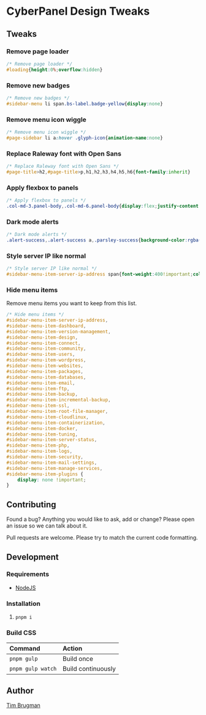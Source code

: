 # CyberPanel Design Tweaks

## Tweaks

### Remove page loader

```css
/* Remove page loader */
#loading{height:0%;overflow:hidden}
```

### Remove new badges

```css
/* Remove new badges */
#sidebar-menu li span.bs-label.badge-yellow{display:none}
```

### Remove menu icon wiggle

```css
/* Remove menu icon wiggle */
#page-sidebar li a:hover .glyph-icon{animation-name:none}
```

### Replace Raleway font with Open Sans

```css
/* Replace Raleway font with Open Sans */
#page-title>h2,#page-title>p,h1,h2,h3,h4,h5,h6{font-family:inherit}
```

### Apply flexbox to panels

```css
/* Apply flexbox to panels */
.col-md-3.panel-body,.col-md-6.panel-body{display:flex;justify-content:flex-start;align-items:center;padding:15px 0}
```

### Dark mode alerts

```css
/* Dark mode alerts */
.alert-success,.alert-success a,.parsley-success{background-color:rgba(46,204,113,.1);border-left:4px solid #2ecc71;color:#fff}.alert-danger,.alert-danger a,.danger,.parsley-error{background-color:rgba(231,76,60,.1);border-left:4px solid #e74c3c;color:#fff}
```

### Style server IP like normal

```css
/* Style server IP like normal */
#sidebar-menu-item-server-ip-address span{font-weight:400!important;color:inherit!important}
```

### Hide menu items

Remove menu items you want to keep from this list.

```css
/* Hide menu items */
#sidebar-menu-item-server-ip-address,
#sidebar-menu-item-dashboard,
#sidebar-menu-item-version-management,
#sidebar-menu-item-design,
#sidebar-menu-item-connect,
#sidebar-menu-item-community,
#sidebar-menu-item-users,
#sidebar-menu-item-wordpress,
#sidebar-menu-item-websites,
#sidebar-menu-item-packages,
#sidebar-menu-item-databases,
#sidebar-menu-item-email,
#sidebar-menu-item-ftp,
#sidebar-menu-item-backup,
#sidebar-menu-item-incremental-backup,
#sidebar-menu-item-ssl,
#sidebar-menu-item-root-file-manager,
#sidebar-menu-item-cloudlinux,
#sidebar-menu-item-containerization,
#sidebar-menu-item-docker,
#sidebar-menu-item-tuning,
#sidebar-menu-item-server-status,
#sidebar-menu-item-php,
#sidebar-menu-item-logs,
#sidebar-menu-item-security,
#sidebar-menu-item-mail-settings,
#sidebar-menu-item-manage-services,
#sidebar-menu-item-plugins {
    display: none !important;
}
```

## Contributing

Found a bug? Anything you would like to ask, add or change? Please open an issue so we can talk about it.

Pull requests are welcome. Please try to match the current code formatting.

## Development

### Requirements

- [NodeJS](https://nodejs.org/en/)

### Installation

1. `pnpm i`

### Build CSS

Command | Action
:--- |:---
`pnpm gulp` | Build once
`pnpm gulp watch` | Build continuously

## Author

[Tim Brugman](https://github.com/Brugman)